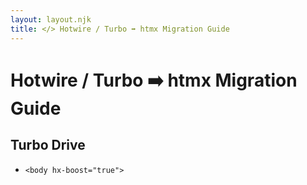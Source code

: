```yaml
---
layout: layout.njk
title: </> Hotwire / Turbo ➡️ htmx Migration Guide
---
```


# Hotwire / Turbo ➡️ htmx Migration Guide

## Turbo Drive

* `<body hx-boost="true">`
